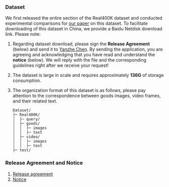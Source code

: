 ### Dataset

We first released the entire section of the Real400K dataset and conducted experimental comparisons for [our paper](https://dl.acm.org/doi/abs/10.1145/3581783.3612408?casa_token=wenENaYKj7oAAAAA:4OSM4yE3FVXXFhtqz-WIZhteUxfFK-fc13szQn9_H60YhQdjZB3T99bTnPZdx9TnHwavdU8GXg) on this dataset. To facilitate downloading of this dataset in China, we provide a Baidu Netdisk download link. Please note: 

1. Regarding dataset download, please sign the **Release Agreement** (below) and send it to [Yanzhe Chen](chenyanzhe@stu.pku.edu.cn). By sending the application, you are agreeing and acknowledging that you have read and understand the **notice** (below). We will reply with the file and the corresponding guidelines right after we receive your request!

2. The dataset is large in scale and requires approximately **136G** of storage consumption. 

3. The organization format of this dataset is as follows, please pay attention to the correspondence between goods images, video frames, and their related text.

   ```
   Dataset/
   ├─ Real400K/
   │  ├─ query/
   │  ├─ goods/
   │  │  ├─ images
   │  │  ├─ text
   │  ├─ video/
   │  │  ├─ images
   │  │  ├─ text
   ├─ test/
   ```

   

### Release Agreement and Notice

1. [Release agreement]() 
2. [Notice]()

